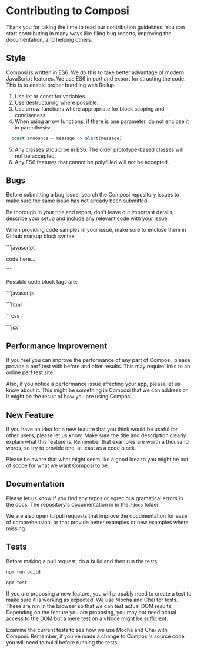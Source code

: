 # Contributing to Composi

Thank you for taking the time to read our contribution guidelines. You can start contributing in many ways like filing bug reports, improving the documentation, and helping others.

## Style

Composi is written in ES6. We do this to take better advantage of modern JavaScript features. We use ES6 import and export for structing the code. This is to enable proper bundling with Rollup.

1. Use let or const for variables.
2. Use destructuring where possible.
3. Use arrow functions where appropriate for block scoping and conciseness.
4. When using arrow functions, if there is one parameter, do not enclose it in parenthesis:

```javascript 
  const announce = message => alert(message)
```
5. Any classes should be in ES6. The older prototype-based classes will not be accepted.
6. Any ES6 features that cannot be polyfilled will not be accepted.


## Bugs

Before submitting a bug issue, search the Composi repository issues to make sure the same issue has not already been submitted.

Be thorough in your title and report, don't leave out important details, describe your setup and [include any relevant code](https://en.wikipedia.org/wiki/Minimal_Working_Example) with your issue.

When providing code samples in your issue, make sure to enclose them in Github markup block syntax:

\`\`\`javascript

code here...

\`\`\`

Possible code block tags are:

\`\`\`javascript

\`\`\`html

\`\`\`css

\`\`\`jsx

## Performance Improvement

If you feel you can improve the performance of any part of Composi, please provide a perf test with before and after results. This may require links to an online perf test site.

Also, if you notice a performance issue affecting your app, please let us know about it. This might be something in Composi that we can address or it might be the result of how you are using Composi.

## New Feature

If you have an idea for a new feautre that you think would be useful for other users, please let us know. Make sure the title and description clearly explain what this feature is. Remember that examples are worth a thousand words, so try to provide one, at least as a code block.

Please be aware that what might seem like a good idea to you might be out of scope for what we want Composi to be.

## Documentation

Please let us know if you find any typos or egrecious gramatical errors in the docs. The repository's documentation in in the `/docs` folder.

We are also open to pull requests that improve the documentation for ease of comprehension, or that provide better examples or new examples where missing.

## Tests

Before making a pull request, do a build and then run the tests:

```bash
npm run build

npm test
```

If you are proposing a new feature, you will propably need to create a test to make sure it is working as expected. We use Mocha and Chai for tests. These are run in the browser so that we can test actual DOM results. Depending on the feature you are proposing, you may not need actual access to the DOM but a mere test on a vNode might be sufficient.

Examine the current tests to see how we use Mocha and Chai with Composi. Remember, if you've made a change to Composi's source code, you will need to build before running the tests.
